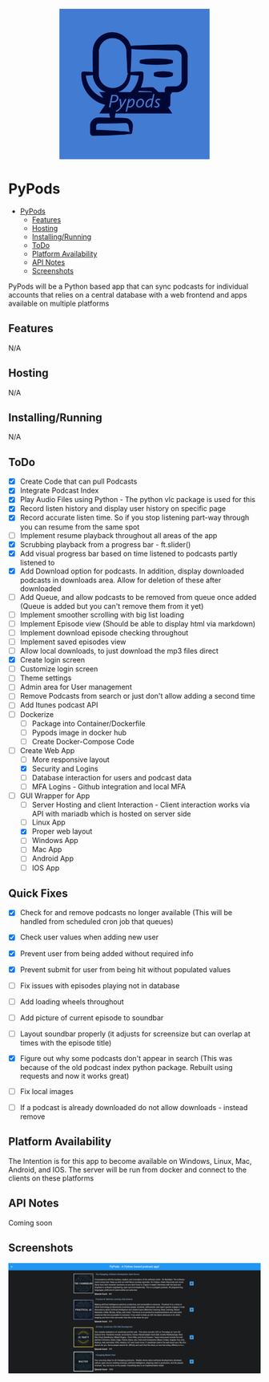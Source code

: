 <p align="center">
  <img width="300" height="300" src="./images/Pypods-logos_blue.jpeg">
</p>

# PyPods

- [PyPods](#PyPods)
  - [Features](#Features)
  - [Hosting](#Hosting)
  - [Installing/Running](#Installing/Running)
  - [ToDo](#ToDo)
  - [Platform Availability](#Platform-Availability)
  - [API Notes](#API-Notes)
  - [Screenshots](#Screenshots)
      
PyPods will be a Python based app that can sync podcasts for individual accounts that relies on a central database with a web frontend and apps available on multiple platforms

## Features
N/A

## Hosting
N/A

## Installing/Running
N/A

## ToDo

 - [x] Create Code that can pull Podcasts
 - [x] Integrate Podcast Index
 - [x] Play Audio Files using Python - The python vlc package is used for this
 - [x] Record listen history and display user history on specific page
 - [x] Record accurate listen time. So if you stop listening part-way through you can resume from the same spot
 - [ ] Implement resume playback throughout all areas of the app
 - [x] Scrubbing playback from a progress bar - ft.slider()
 - [x] Add visual progress bar based on time listened to podcasts partly listened to
 - [x] Add Download option for podcasts. In addition, display downloaded podcasts in downloads area. Allow for deletion of these after downloaded
 - [ ] Add Queue, and allow podcasts to be removed from queue once added (Queue is added but you can't remove them from it yet)
 - [ ] Implement smoother scrolling with big list loading
 - [ ] Implement Episode view (Should be able to display html via markdown)
 - [ ] Implement download episode checking throughout
 - [ ] Implement saved episodes view
 - [ ] Allow local downloads, to just download the mp3 files direct
 - [x] Create login screen
 - [ ] Customize login screen
 - [ ] Theme settings
 - [ ] Admin area for User management
 - [ ] Remove Podcasts from search or just don't allow adding a second time
 - [ ] Add Itunes podcast API
 - [ ] Dockerize
     - [ ] Package into Container/Dockerfile
     - [ ] Pypods image in docker hub
     - [ ] Create Docker-Compose Code
 - [ ] Create Web App
     - [ ] More responsive layout 
     - [x] Security and Logins
     - [ ] Database interaction for users and podcast data
     - [ ] MFA Logins - Github integration and local MFA
 - [ ] GUI Wrapper for App
     - [ ] Server Hosting and client Interaction - Client interaction works via API with mariadb which is hosted on server side
     - [ ] Linux App
     - [x] Proper web layout
     - [ ] Windows App
     - [ ] Mac App
     - [ ] Android App
     - [ ] IOS App

## Quick Fixes

- [x] Check for and remove podcasts no longer available (This will be handled from scheduled cron job that queues)
- [x] Check user values when adding new user
- [x] Prevent user from being added without required info 
- [x] Prevent submit for user from being hit without populated values
- [ ] Fix issues with episodes playing not in database
- [ ] Add loading wheels throughout
- [ ] Add picture of current episode to soundbar
- [ ] Layout soundbar properly (it adjusts for screensize but can overlap at times with the episode title)
- [x] Figure out why some podcasts don't appear in search (This was because of the old podcast index python package. Rebuilt using requests and now it works great)
- [ ] Fix local images
- [ ] If a podcast is already downloaded do not allow downloads - instead remove


## Platform Availability

The Intention is for this app to become available on Windows, Linux, Mac, Android, and IOS. The server will be run from docker and connect to the clients on these platforms

## API Notes

Coming soon

## Screenshots

<p align="center">
  <img src="./images/podlist.png">
</p>